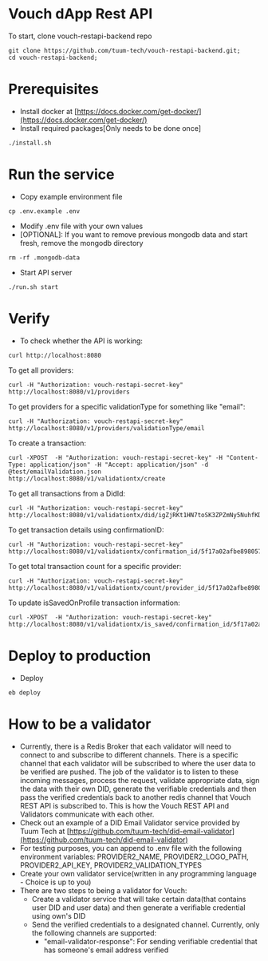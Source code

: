 # Vouch dApp Rest API

To start, clone vouch-restapi-backend repo
```
git clone https://github.com/tuum-tech/vouch-restapi-backend.git;
cd vouch-restapi-backend;
```
# Prerequisites
- Install docker at [https://docs.docker.com/get-docker/](https://docs.docker.com/get-docker/)
- Install required packages[Only needs to be done once]
```
./install.sh
```

# Run the service
- Copy example environment file
```
cp .env.example .env
```
- Modify .env file with your own values
- [OPTIONAL]: If you want to remove previous mongodb data and start fresh, remove the mongodb directory
```
rm -rf .mongodb-data
```
- Start API server
```
./run.sh start
```

# Verify
- To check whether the API is working:
```
curl http://localhost:8080
```

To get all providers:
```
curl -H "Authorization: vouch-restapi-secret-key" http://localhost:8080/v1/providers
```

To get providers for a specific validationType for something like "email":
```
curl -H "Authorization: vouch-restapi-secret-key" http://localhost:8080/v1/providers/validationType/email
```

To create a transaction:
```
curl -XPOST  -H "Authorization: vouch-restapi-secret-key" -H "Content-Type: application/json" -H "Accept: application/json" -d @test/emailValidation.json http://localhost:8080/v1/validationtx/create
```

To get all transactions from a DidId:
```
curl -H "Authorization: vouch-restapi-secret-key" http://localhost:8080/v1/validationtx/did/igZjRKt1HN7toSK3ZPZmNy5NuhfKDhzkUy
```

To get transaction details using confirmationID:
```
curl -H "Authorization: vouch-restapi-secret-key" http://localhost:8080/v1/validationtx/confirmation_id/5f17a02afbe8980577674011
```

To get total transaction count for a specific provider:
```
curl -H "Authorization: vouch-restapi-secret-key" http://localhost:8080/v1/validationtx/count/provider_id/5f17a02afbe8980577674011
```

To update isSavedOnProfile transaction information:
```
curl -XPOST  -H "Authorization: vouch-restapi-secret-key" http://localhost:8080/v1/validationtx/is_saved/confirmation_id/5f17a02afbe8980577674011
```

# Deploy to production
- Deploy
```
eb deploy
```

# How to be a validator
- Currently, there is a Redis Broker that each validator will need to connect to and subscribe to different channels. There is a specific channel that each validator will be subscribed to where the user data to be verified are pushed. The job 
of the validator is to listen to these incoming messages, process the request, validate appropriate data, sign the data with their own DID, generate the verifiable credentials and then pass the verified credentials back to another redis channel that 
Vouch REST API is subscribed to. This is how the Vouch REST API and Validators communicate with each other. 
- Check out an example of a DID Email Validator service provided by Tuum Tech at [https://github.com/tuum-tech/did-email-validator](https://github.com/tuum-tech/did-email-validator)
- For testing purposes, you can append to .env file with the following environment variables: PROVIDER2_NAME, PROVIDER2_LOGO_PATH, PROVIDER2_API_KEY, PROVIDER2_VALIDATION_TYPES
- Create your own validator service(written in any programming language - Choice is up to you)
- There are two steps to being a validator for Vouch:
    - Create a validator service that will take certain data(that contains user DID and user data) and then generate a verifiable credential using own's DID
    - Send the verified credentials to a designated channel. Currently, only the following channels are supported:
        - "email-validator-response": For sending verifiable credential that has someone's email address verified
 